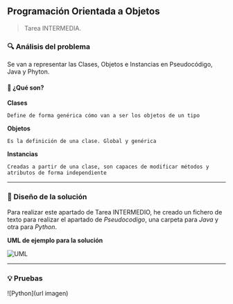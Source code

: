 ## Programación Orientada a Objetos




> Tarea INTERMEDIA.



### 🔍 Análisis del problema




Se van a representar las Clases, Objetos e Instancias en Pseudocódigo, Java y Phyton.




#### 🤔 ¿Qué son?




**Clases**




`Define de forma genérica cómo van a ser los objetos de un tipo`




**Objetos**




`Es la definición de una clase. Global y genérica`




**Instancias**




`Creadas a partir de una clase, son capaces de modificar métodos y atributos de forma independiente`




---




### 📐 Diseño de la solución




Para realizar este apartado de Tarea INTERMEDIO, he creado un fichero de texto para realizar el apartado de _Pseudocodigo_, una carpeta para _Java_ y otra para _Python_.







**UML de ejemplo para la solución**

![UML](docs/UML.PNG)




---




### 💡 Pruebas

![Python](url imagen)